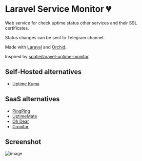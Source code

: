 # Laravel Service Monitor 💔

Web service for check uptime status other services and their SSL certificates.

Status changes can be sent to Telegram channel.

Made with [Laravel](https://laravel.com) and [Orchid](https://orchid.software).

Inspired by [spatie/laravel-uptime-monitor](https://github.com/spatie/laravel-uptime-monitor).

## Self-Hosted alternatives
* [Uptime Kuma](https://github.com/louislam/uptime-kuma)

## SaaS alternatives
* [PingPing](https://pingping.io/)
* [UptimeMate](https://www.uptimemate.com/)
* [Oh Dear](https://ohdear.app/)
* [Cronitor](https://cronitor.io/)

## Screenshot
![image](https://github.com/UksusoFF/laravel-service-monitor/assets/1931442/3d821e5e-ef9d-4d15-8a01-ba64c3166319)
